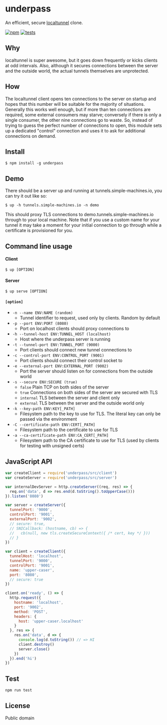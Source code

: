 # underpass
An efficient, secure [localtunnel](https://github.com/localtunnel/localtunnel) clone.

[![npm](http://img.shields.io/npm/v/underpass.svg?style=flat-square)](http://www.npmjs.org/underpass)
[![tests](https://img.shields.io/travis/jessetane/underpass.svg?style=flat-square&branch=master)](https://travis-ci.org/jessetane/underpass)

## Why
localtunnel is super awesome, but it goes down frequently or kicks clients at odd intervals. Also, although it secures connections between the server and the outside world, the actual tunnels themselves are unprotected.

## How
The localtunnel client opens ten connections to the server on startup and hopes that this number will be suitable for the majority of situations. Generally this works well enough, but if more than ten connections are required, some external consumers may starve; conversely if there is only a single consumer, the other nine connections go to waste. So, instead of trying to guess the perfect number of connections to open, this module sets up a dedicated "control" connection and uses it to ask for additional connections on demand.

## Install
``` shell
$ npm install -g underpass
```

## Demo
There should be a server up and running at tunnels.simple-machines.io, you can try it out like so:
``` shell
$ up -h tunnels.simple-machines.io -n demo
```
This should proxy TLS connections to demo.tunnels.simple-machines.io through to your local machine. Note that if you use a custom name for your tunnel it may take a moment for your initial connection to go through while a certificate is provisioned for you.

## Command line usage

#### Client
``` shell
$ up [OPTION]
```

#### Server
``` shell
$ up serve [OPTION]
```

#### `[option]`
* `-n --name ENV:NAME (random)`  
  * Tunnel identifier to request, used only by clients. Random by default
* `-p --port ENV:PORT (8080)`  
  * Port on localhost clients should proxy connections to
* `-h --tunnel-host ENV:TUNNEL_HOST (localhost)`  
  * Host where the underpass server is running
* `-t --tunnel-port ENV:TUNNEL_PORT (9000)`  
  * Port clients should connect new tunnel connections to
* `-c --control-port ENV:CONTROL_PORT (9001)`  
  * Port clients should connect their control socket to
* `-e --external-port ENV:EXTERNAL_PORT (9002)`  
  * Port the server should listen on for connections from the outside world
* `-s --secure ENV:SECURE (true)`
  * `false` Plain TCP on both sides of the server
  * `true` Connections on both sides of the server are secured with TLS
  * `internal` TLS between the server and client only
  * `external` TLS between the server and the outside world only
* `-k --key-path ENV:KEY[_PATH]`
  * Filesystem path to the key to use for TLS. The literal key can only be passed via the environment
* `-C --certificate-path ENV:CERT[_PATH]`
  * Filesystem path to the certificate to use for TLS
* `-a --ca-certificate-path ENV:CA_CERT[_PATH]`
  * Filesystem path to the CA certificate to use for TLS (used by clients for testing with unsigned certs)

## JavaScript API
``` javascript
var createClient = require('underpass/src/client')
var createServer = require('underpass/src/server')

var internalDevServer = http.createServer((req, res) => {
  req.on('data', d => res.end(d.toString().toUpperCase()))
}).listen('8080')

var server = createServer({
  tunnelPort: '9000',
  controlPort: '9001',
  externalPort: '9002',
  // secure: true,
  // SNICallback: (hostname, cb) => {
  //   cb(null, new tls.createSecureContext({ /* cert, key */ }))
  // }
})

var client = createClient({
  tunnelHost: 'localhost',
  tunnelPort: '9000',
  controlPort: '9001',
  name: 'upper-caser',
  port: '8080',
  // secure: true
})

client.on('ready', () => {
  http.request({
    hostname: 'localhost',
    port: '9002',
    method: 'POST',
    headers: {
      host: 'upper-caser.localhost'
    }
  }, res => {
    res.on('data', d => {
      console.log(d.toString()) // => HI
      client.destroy()
      server.close()
    })
  }).end('hi')
})
```

## Test
``` javascript
npm run test
```

## License
Public domain
